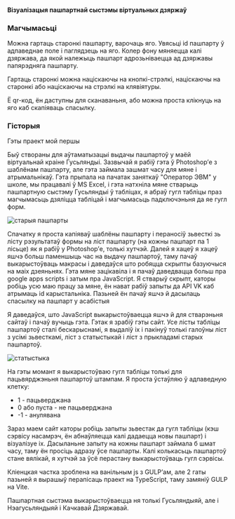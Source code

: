 #### Візуалізацыя пашпартнай сыстэмы віртуальных дзяржаў

### Магчымасьці

Можна гартаць старонкі пашпарту, варочаць яго. Увясьці id пашпарту
ў адпаведнае поле і паглядзець на яго. Колер фону мяняецца калі
дзяржава, да якой належыць пашпарт адрозьніваецца ад дзяржавы
папярэдняга пашпарту.

Гартаць старонкі можна націскаючы на кнопкі-стрэлкі, націскаючы на старонкі
або націскаючы на стрэлкі на клявіятуры.

Ё qr-код, ён даступны для сканаваньня, або можна проста
клікнуць на яго каб скапіяваць спасылку.

### Гісторыя

Гэты праект мой першы

Быў створаны для аўтаматызацыі выдачы пашпартоў у маёй віртуальнай краіне Гусьляндыі.
Зазвычай я рабіў гэта ў Photoshopʼе з шаблёнам пашпарту,
але гэта займала зашмат часу для мяне і атрымальнікаў. Гэта прыпала
на пачатак заняткаў "Оператор ЭВМ" у школе,
мы працавалі ў MS Excel, і гэта натхніла мяне стварыць
пашпартную сыстэму Гусьляндыі ў табліцах, я абраў гугл табліцы праз
магчымасьць дзяліцца табліцай і магчымасьць падключэньня да яе гугл форм.

![старыя пашпарты](@/old.jpg)

Спачатку я проста капіяваў шаблёны пашпарту і пераносіў зьвесткі
зь лісту рэзультатаў формы на ліст пашпарту (на кожны пашпарт па 1 лісьце)
як я рабіў у Photoshopʼе, толькі хутчэй. Далей я хацеў я хацеў яшчэ больш паменшыць
час на выдачу пашпартоў, таму пачаў выкарыстоўваць макрасы і даведаўся што
робяцца скрыпты базуючыся на маіх дзеяньнях. Гэта мяне зацікавіла і я пачаў
даведвацца больш пра google apps scripts і затым пра JavaScript. Я стварыў скрыпт,
каторы робіць усю маю працу за мяне, ён нават рабіў запыты да API VK
каб атрымаць id карыстальніка. Пазьней ён пачаў яшчэ й дасылаць спасылку
на пашпарт у асабістыя

Я даведаўся, што JavaScript выкарыстоўваецца яшчэ й для стварэньня сайтаў і пачаў вучыць гэта.
Гэтак я зрабіў гэты сайт. Усе лісты табліцы пашпартоў сталі
бескарыснамі, я выдаліў іх і пакінуў толькі галоўны ліст з усімі зьвесткамі,
ліст з статыстыкай і ліст з прыкладамі старых пашпартоў.

![статыстыка](@/statistics.jpg)

На гэты момант я выкарыстоўваю гугл табліцы толькі для пацьвярджэньня пашпартоў штампам.
Я проста ўстаўляю ў адпаведную клетку:
- 1 - пацьверджана
- 0 або пуста - не пацьверджана
- -1 - анулявана

Зараз маем сайт каторы робіць запыты зьвестак да гугл табліцы
(кэш сэрвісу насамрэч, ён абнаўляецца калі дадаецца новы пашпарт)
і візуалізуе іх. Дасыланьне запыту на кожны пашпарт
займала б шмат часу, таму ён просіць адразу ўсе пашпарты.
Калі колькасьць пашпартоў стане вялікай, я хутчэй за ўсё перастану выкарыстоўваць гугл сэрвісы.

Кліенцкая частка зроблена на ванільным js з GULPʼам, але 2 гаты пазьней
я вырашыў перапісаць праект на TypeScript, таму замяніў GULP на Vite.

Пашпартная сыстэма выкарыстоўваецца ня толькі Гусьляндыяй, але
і Нэагусьляндыяй і Качкавай Дзяржавай.